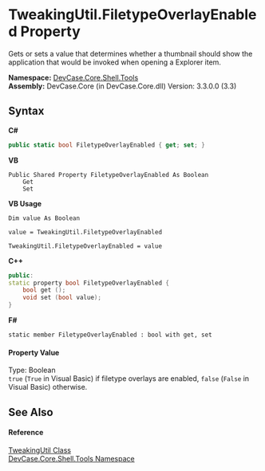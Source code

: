 # TweakingUtil.FiletypeOverlayEnabled Property 
 

Gets or sets a value that determines whether a thumbnail should show the application that would be invoked when opening a Explorer item.

**Namespace:**&nbsp;<a href="N_DevCase_Core_Shell_Tools">DevCase.Core.Shell.Tools</a><br />**Assembly:**&nbsp;DevCase.Core (in DevCase.Core.dll) Version: 3.3.0.0 (3.3)

## Syntax

**C#**<br />
``` C#
public static bool FiletypeOverlayEnabled { get; set; }
```

**VB**<br />
``` VB
Public Shared Property FiletypeOverlayEnabled As Boolean
	Get
	Set
```

**VB Usage**<br />
``` VB Usage
Dim value As Boolean

value = TweakingUtil.FiletypeOverlayEnabled

TweakingUtil.FiletypeOverlayEnabled = value
```

**C++**<br />
``` C++
public:
static property bool FiletypeOverlayEnabled {
	bool get ();
	void set (bool value);
}
```

**F#**<br />
``` F#
static member FiletypeOverlayEnabled : bool with get, set

```


#### Property Value
Type: Boolean<br />`true` (`True` in Visual Basic) if filetype overlays are enabled, `false` (`False` in Visual Basic) otherwise.

## See Also


#### Reference
<a href="T_DevCase_Core_Shell_Tools_TweakingUtil">TweakingUtil Class</a><br /><a href="N_DevCase_Core_Shell_Tools">DevCase.Core.Shell.Tools Namespace</a><br />